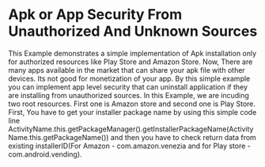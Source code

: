 # Apk or App Security From Unauthorized And Unknown Sources
This Example demonstrates a simple implementation of Apk installation only for authorized resources like Play Store and Amazon Store.
Now, There are many apps available in the market that can share your apk file with other devices. Its not good for monetization of your app. By this simple example you can implement app level security that can uninstall application if they are installing from unauthorized sources. 
In this Example, we are incuding two root resources. First one is Amazon store and second one is Play Store. First, You have to get your installer package name by using this simple code line ActivityName.this.getPackageManager().getInstallerPackageName(ActivityName.this.getPackageName()) and then you have to check return data from existing installerID(For Amazon - com.amazon.venezia and for Play store - com.android.vending). 
